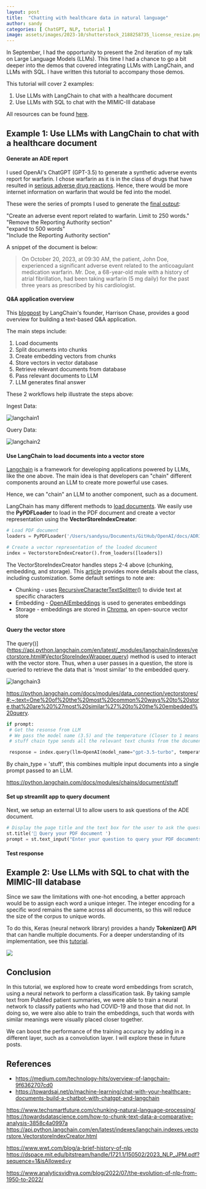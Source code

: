 ```yaml
---
layout: post
title:  "Chatting with healthcare data in natural language"
author: sandy
categories: [ ChatGPT, NLP, tutorial ]
image: assets/images/2023-10/shutterstock_2188258735_license_resize.png
---
```

In September, I had the opportunity to present the 2nd iteration of my talk on Large Language Models (LLMs).  This time I had a chance to go a bit deeper into the demos that covered integrating LLMs with LangChain, and LLMs with SQL.  I have written this tutorial to accompany those demos.    

This tutorial will cover 2 examples:

1) Use LLMs with LangChain to chat with a healthcare document  
2) Use LLMs with SQL to chat with the MIMIC-III database

All resources can be found [here](https://github.com/slsu0424/pmc-patients).

## Example 1: Use LLMs with LangChain to chat with a healthcare document 

#### Generate an ADE report

I used OpenAI's ChatGPT (GPT-3.5) to generate a synthetic adverse events report for warfarin.  I chose warfarin as it is in the class of drugs that have resulted in [serious adverse drug reactions](https://www.ncbi.nlm.nih.gov/books/NBK519025/).  Hence, there would be more internet information on warfarin that would be fed into the model.   

These were the series of prompts I used to generate the [final output]():

"Create an adverse event report related to warfarin.  Limit to 250 words."  
"Remove the Reporting Authority section"  
"expand to 500 words"  
"Include the Reporting Authority section"  

A snippet of the document is below:

>On October 20, 2023, at 09:30 AM, the patient, John Doe, experienced a significant adverse event related to the anticoagulant medication warfarin. Mr. Doe, a 68-year-old male with a history of atrial fibrillation, had been taking warfarin (5 mg daily) for the past three years as prescribed by his cardiologist.

#### Q&A application overview

This [blogpost](https://github.com/hwchase17/chat-your-data/blob/master/blogpost.md) by LangChain's founder, Harrison Chase, provides a good overview for building a text-based Q&A application.  

The main steps include:

1. Load documents
2. Split documents into chunks
3. Create embedding vectors from chunks
4. Store vectors in vector database
5. Retrieve relevant documents from database
6. Pass relevant documents to LLM
7. LLM generates final answer

These 2 workflows help illustrate the steps above:

Ingest Data:

![langchain1](/assets/images/2023-10/langchain1.png)

Query Data:

![langchain2](/assets/images/2023-10/langchain2.png)


#### Use LangChain to load documents into a vector store

[Langchain](https://docs.langchain.com/docs/) is a framework for developing applications powered by LLMs, like the one above.  The main idea is that developers can "chain" different components around an LLM to create more powerful use cases.  

Hence, we can "chain" an LLM to another component, such as a document.

LangChain has many different methods to [load documents](https://python.langchain.com/docs/modules/data_connection/document_loaders).  We easily use the **PyPDFLoader** to load in the PDF document and create a vector representation using the **VectorStoreIndexCreator**:

```python
# Load PDF document
loaders = PyPDFLoader('/Users/sandysu/Documents/GitHub/OpenAI/docs/ADR11.pdf')

# Create a vector representation of the loaded document
index = VectorstoreIndexCreator().from_loaders([loaders])
```

The VectorStoreIndexCreator handles steps 2-4 above (chunking, embedding, and storage).  This [article](https://medium.com/@kbdhunga/enhancing-conversational-ai-the-power-of-langchains-question-answer-framework-4974e1cab3cf) provides more details about the class, including customization.  Some default settings to note are: 

- Chunking - uses [RecursiveCharacterTextSplitter()](https://api.python.langchain.com/en/latest/text_splitter/langchain.text_splitter.RecursiveCharacterTextSplitter.html) to divide text at specific characters
- Embedding - [OpenAIEmbeddings](https://api.python.langchain.com/en/latest/embeddings/langchain.embeddings.openai.OpenAIEmbeddings.html) is used to generates embeddings
- Storage - embeddings are stored in [Chroma](https://www.trychroma.com/), an open-source vector store 

#### Query the vector store

The query()](https://api.python.langchain.com/en/latest/_modules/langchain/indexes/vectorstore.html#VectorStoreIndexWrapper.query) method is used to interact with the vector store.  Thus, when a user passes in a question, the store is queried to retrieve the data that is 'most similar' to the embedded query.

![langchain3](/assets/images/2023-10/langchain3.png)

https://python.langchain.com/docs/modules/data_connection/vectorstores/#:~:text=One%20of%20the%20most%20common%20ways%20to%20store,that%20are%20%27most%20similar%27%20to%20the%20embedded%20query.

```python
if prompt:
 # Get the resonse from LLM
 # We pass the model name (3.5) and the temperature (Closer to 1 means creative resonse)
 # stuff chain type sends all the relevant text chunks from the document to LLM

 response = index.query(llm=OpenAI(model_name="gpt-3.5-turbo", temperature=0.2), question = prompt, chain_type = 'stuff')
```

By chain_type = 'stuff', this combines multiple input documents into a single prompt passed to an LLM.

https://python.langchain.com/docs/modules/chains/document/stuff

#### Set up streamlit app to query document

Next, we setup an external UI to allow users to ask questions of the ADE document.  

```python
# Display the page title and the text box for the user to ask the question
st.title('🦜 Query your PDF document ')
prompt = st.text_input("Enter your question to query your PDF documents")
```
#### Test response


## Example 2: Use LLMs with SQL to chat with the MIMIC-III database

Since we saw the limitations with one-hot encoding, a better approach would be to assign each word a unique integer.  The integer encoding for a specific word remains the same across all documents, so this will reduce the size of the corpus to unique words. 

To do this, Keras (neural network library) provides a handy **Tokenizer() API** that can handle multiple documents.  For a deeper understanding of its implementation, see this [tutorial](https://machinelearningmastery.com/prepare-text-data-deep-learning-keras).


![](/assets/images/2023-09/output2.png)

## Conclusion

In this tutorial, we explored how to create word embeddings from scratch, using a neural network to perform a classification task.  By taking sample text from PubMed patient summaries, we were able to train a neural network to classify patients who had COVID-19 and those that did not.  In doing so, we were also able to train the embeddings, such that words with similar meanings were visually placed closer together.  

We can boost the performance of the training accuracy by adding in a different layer, such as a convolution layer.  I will explore these in future posts.


## References
+ <https://medium.com/technology-hits/overview-of-langchain-9f6362707cd0>
+ <https://towardsai.net/p/machine-learning/chat-with-your-healthcare-documents-build-a-chatbot-with-chatgpt-and-langchain>

https://www.techsmartfuture.com/chunking-natural-language-processing/
https://towardsdatascience.com/how-to-chunk-text-data-a-comparative-analysis-3858c4a0997a
https://api.python.langchain.com/en/latest/indexes/langchain.indexes.vectorstore.VectorstoreIndexCreator.html

https://www.wwt.com/blog/a-brief-history-of-nlp
https://dspace.mit.edu/bitstream/handle/1721.1/150502/2023_NLP_JPM.pdf?sequence=1&isAllowed=y

https://www.analyticsvidhya.com/blog/2022/07/the-evolution-of-nlp-from-1950-to-2022/